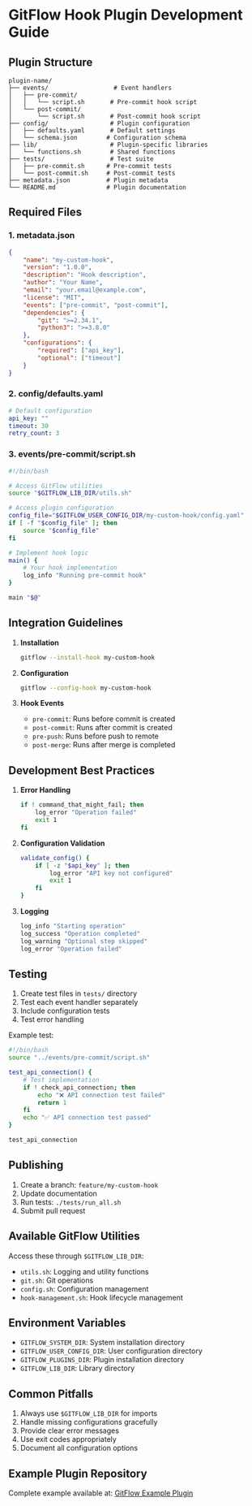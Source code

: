 # GitFlow Hook Plugin Development Guide

## Plugin Structure
```
plugin-name/
├── events/                  # Event handlers
│   ├── pre-commit/         
│   │   └── script.sh       # Pre-commit hook script
│   └── post-commit/        
│       └── script.sh       # Post-commit hook script
├── config/                 # Plugin configuration
│   ├── defaults.yaml       # Default settings
│   └── schema.json        # Configuration schema
├── lib/                    # Plugin-specific libraries
│   └── functions.sh        # Shared functions
├── tests/                  # Test suite
│   ├── pre-commit.sh      # Pre-commit tests
│   └── post-commit.sh     # Post-commit tests
├── metadata.json          # Plugin metadata
└── README.md              # Plugin documentation
```

## Required Files

### 1. metadata.json
```json
{
    "name": "my-custom-hook",
    "version": "1.0.0",
    "description": "Hook description",
    "author": "Your Name",
    "email": "your.email@example.com",
    "license": "MIT",
    "events": ["pre-commit", "post-commit"],
    "dependencies": {
        "git": ">=2.34.1",
        "python3": ">=3.8.0"
    },
    "configurations": {
        "required": ["api_key"],
        "optional": ["timeout"]
    }
}
```

### 2. config/defaults.yaml
```yaml
# Default configuration
api_key: ""
timeout: 30
retry_count: 3
```

### 3. events/pre-commit/script.sh
```bash
#!/bin/bash

# Access GitFlow utilities
source "$GITFLOW_LIB_DIR/utils.sh"

# Access plugin configuration
config_file="$GITFLOW_USER_CONFIG_DIR/my-custom-hook/config.yaml"
if [ -f "$config_file" ]; then
    source "$config_file"
fi

# Implement hook logic
main() {
    # Your hook implementation
    log_info "Running pre-commit hook"
}

main "$@"
```

## Integration Guidelines

1. **Installation**
   ```bash
   gitflow --install-hook my-custom-hook
   ```

2. **Configuration**
   ```bash
   gitflow --config-hook my-custom-hook
   ```

3. **Hook Events**
   - `pre-commit`: Runs before commit is created
   - `post-commit`: Runs after commit is created
   - `pre-push`: Runs before push to remote
   - `post-merge`: Runs after merge is completed

## Development Best Practices

1. **Error Handling**
   ```bash
   if ! command_that_might_fail; then
       log_error "Operation failed"
       exit 1
   fi
   ```

2. **Configuration Validation**
   ```bash
   validate_config() {
       if [ -z "$api_key" ]; then
           log_error "API key not configured"
           exit 1
       fi
   }
   ```

3. **Logging**
   ```bash
   log_info "Starting operation"
   log_success "Operation completed"
   log_warning "Optional step skipped"
   log_error "Operation failed"
   ```

## Testing

1. Create test files in `tests/` directory
2. Test each event handler separately
3. Include configuration tests
4. Test error handling

Example test:
```bash
#!/bin/bash
source "../events/pre-commit/script.sh"

test_api_connection() {
    # Test implementation
    if ! check_api_connection; then
        echo "❌ API connection test failed"
        return 1
    fi
    echo "✅ API connection test passed"
}

test_api_connection
```

## Publishing

1. Create a branch: `feature/my-custom-hook`
2. Update documentation
3. Run tests: `./tests/run_all.sh`
4. Submit pull request

## Available GitFlow Utilities

Access these through `$GITFLOW_LIB_DIR`:

- `utils.sh`: Logging and utility functions
- `git.sh`: Git operations
- `config.sh`: Configuration management
- `hook-management.sh`: Hook lifecycle management

## Environment Variables

- `GITFLOW_SYSTEM_DIR`: System installation directory
- `GITFLOW_USER_CONFIG_DIR`: User configuration directory
- `GITFLOW_PLUGINS_DIR`: Plugin installation directory
- `GITFLOW_LIB_DIR`: Library directory

## Common Pitfalls

1. Always use `$GITFLOW_LIB_DIR` for imports
2. Handle missing configurations gracefully
3. Provide clear error messages
4. Use exit codes appropriately
5. Document all configuration options

## Example Plugin Repository

Complete example available at:
[GitFlow Example Plugin](https://github.com/gitflow/example-plugin)